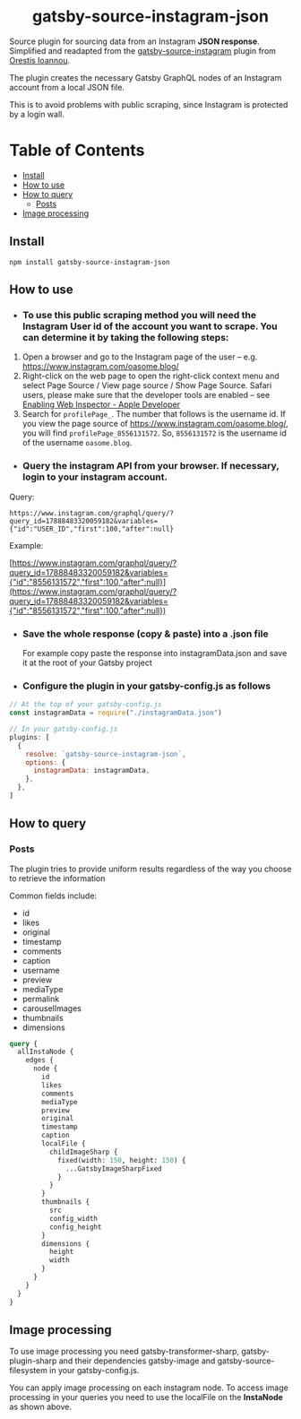 <div align="center">
<h1>gatsby-source-instagram-json</h1>
</div>

Source plugin for sourcing data from an Instagram **JSON response**.
Simplified and readapted from the [gatsby-source-instagram](https://github.com/oorestisime/gatsby-source-instagram) plugin from [Orestis Ioannou](https://github.com/oorestisime).

The plugin creates the necessary Gatsby GraphQL nodes of an Instagram account from a local JSON file.

This is to avoid problems with public scraping, since Instagram is protected by a login wall.

# Table of Contents

- [Install](#install)
- [How to use](#how-to-use)
- [How to query](#how-to-query)
  - [Posts](#posts)
- [Image processing](#image-processing)

## Install

`npm install gatsby-source-instagram-json`

## How to use

- ### To use this public scraping method you will need the Instagram User id of the account you want to scrape. You can determine it by taking the following steps:

1. Open a browser and go to the Instagram page of the user – e.g. https://www.instagram.com/oasome.blog/
1. Right-click on the web page to open the right-click context menu and select Page Source / View page source / Show Page Source. Safari users, please make sure that the developer tools are enabled – see [Enabling Web Inspector - Apple Developer](https://developer.apple.com/library/archive/documentation/NetworkingInternetWeb/Conceptual/Web_Inspector_Tutorial/EnableWebInspector/EnableWebInspector.html)
1. Search for `profilePage_`. The number that follows is the username id. If you view the page source of https://www.instagram.com/oasome.blog/, you will find `profilePage_8556131572`. So, `8556131572` is the username id of the username `oasome.blog`.

- ### Query the instagram API from your browser. If necessary, login to your instagram account.

Query:

`https://www.instagram.com/graphql/query/?query_id=17888483320059182&variables={"id":"USER_ID","first":100,"after":null}`

Example:

[https://www.instagram.com/graphql/query/?query_id=17888483320059182&variables={"id":"8556131572","first":100,"after":null}](https://www.instagram.com/graphql/query/?query_id=17888483320059182&variables={"id":"8556131572","first":100,"after":null})

- ### Save the whole response (copy & paste) into a .json file

  For example copy paste the response into instagramData.json and save it at the root of your Gatsby project

- ### Configure the plugin in your gatsby-config.js as follows

```javascript
// At the top of your gatsby-config.js
const instagramData = require("./instagramData.json")
```

```javascript
// In your gatsby-config.js
plugins: [
  {
    resolve: `gatsby-source-instagram-json`,
    options: {
      instagramData: instagramData,
    },
  },
]
```

## How to query

### Posts

The plugin tries to provide uniform results regardless of the way you choose to retrieve the information

Common fields include:

- id
- likes
- original
- timestamp
- comments
- caption
- username
- preview
- mediaType
- permalink
- carouselImages
- thumbnails
- dimensions

```graphql
query {
  allInstaNode {
    edges {
      node {
        id
        likes
        comments
        mediaType
        preview
        original
        timestamp
        caption
        localFile {
          childImageSharp {
            fixed(width: 150, height: 150) {
              ...GatsbyImageSharpFixed
            }
          }
        }
        thumbnails {
          src
          config_width
          config_height
        }
        dimensions {
          height
          width
        }
      }
    }
  }
}
```

## Image processing

To use image processing you need gatsby-transformer-sharp, gatsby-plugin-sharp and their dependencies gatsby-image and gatsby-source-filesystem in your gatsby-config.js.

You can apply image processing on each instagram node. To access image processing in your queries you need to use the localFile on the **InstaNode** as shown above.
